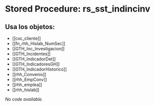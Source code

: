 # Stored Procedure: rs_sst_indincinv

## Usa los objetos:
- [[cxc_cliente]]
- [[fn_rhh_Hislab_NumSec]]
- [[GTH_Inc_Investigacion]]
- [[GTH_Incidentes]]
- [[GTH_IndicadorDet]]
- [[GTH_IndicadoresGH]]
- [[GTH_IndicadorHistorico]]
- [[rhh_Convenio]]
- [[rhh_EmpConv]]
- [[rhh_emplea]]
- [[rhh_hislab]]

*No code available.*
